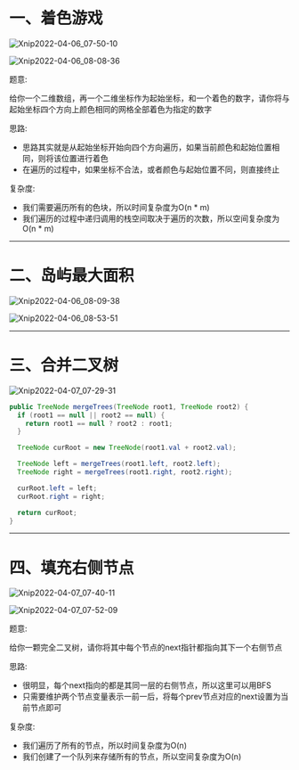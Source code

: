 # 一、着色游戏

![Xnip2022-04-06_07-50-10](BFS:DFS/Xnip2022-04-06_07-50-10.jpg)



![Xnip2022-04-06_08-08-36](BFS:DFS/Xnip2022-04-06_08-08-36.jpg)

题意:

给你一个二维数组，再一个二维坐标作为起始坐标，和一个着色的数字，请你将与起始坐标四个方向上颜色相同的网格全部着色为指定的数字





思路:

- 思路其实就是从起始坐标开始向四个方向遍历，如果当前颜色和起始位置相同，则将该位置进行着色
- 在遍历的过程中，如果坐标不合法，或者颜色与起始位置不同，则直接终止



复杂度:

- 我们需要遍历所有的色块，所以时间复杂度为O(n * m)
- 我们遍历的过程中递归调用的栈空间取决于遍历的次数，所以空间复杂度为O(n * m)

<hr>







# 二、岛屿最大面积

![Xnip2022-04-06_08-09-38](BFS:DFS/Xnip2022-04-06_08-09-38.jpg)



![Xnip2022-04-06_08-53-51](BFS:DFS/Xnip2022-04-06_08-53-51.jpg)

<hr>







# 三、合并二叉树

![Xnip2022-04-07_07-29-31](BFS:DFS/Xnip2022-04-07_07-29-31.jpg)



```java
public TreeNode mergeTrees(TreeNode root1, TreeNode root2) {
  if (root1 == null || root2 == null) {
    return root1 == null ? root2 : root1;
  }

  TreeNode curRoot = new TreeNode(root1.val + root2.val);

  TreeNode left = mergeTrees(root1.left, root2.left);
  TreeNode right = mergeTrees(root1.right, root2.right);

  curRoot.left = left;
  curRoot.right = right;

  return curRoot;
}
```

<hr>









# 四、填充右侧节点

![Xnip2022-04-07_07-40-11](BFS:DFS/Xnip2022-04-07_07-40-11.jpg)



![Xnip2022-04-07_07-52-09](BFS:DFS/Xnip2022-04-07_07-52-09.jpg)

题意:

给你一颗完全二叉树，请你将其中每个节点的next指针都指向其下一个右侧节点





思路:

- 很明显，每个next指向的都是其同一层的右侧节点，所以这里可以用BFS
- 只需要维护两个节点变量表示一前一后，将每个prev节点对应的next设置为当前节点即可



复杂度:

- 我们遍历了所有的节点，所以时间复杂度为O(n)
- 我们创建了一个队列来存储所有的节点，所以空间复杂度为O(n)















